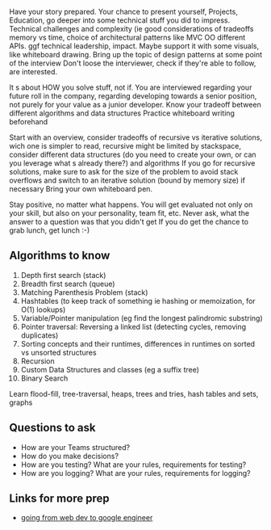 Have your story prepared. Your chance to present yourself, Projects, Education, go deeper into some technical stuff you did to impress. Technical challenges and complexity (ie good considerations of tradeoffs memory vs time, choice of architectural patterns like MVC OO different APIs. ggf technical leadership, impact. Maybe support it with some visuals, like whiteboard drawing. Bring up the topic of design patterns at some point of the interview
Don't loose the interviewer, check if they're able to follow, are interested.

It s about HOW you solve stuff, not if. You are interviewed regarding your future roll in the company, regarding developing towards a senior position, not purely for your value as a junior developer.
Know your tradeoff between different algorithms and data structures
Practice whiteboard writing beforehand

Start with an overview, consider tradeoffs of recursive vs iterative solutions, wich one is simpler to read, recursive might be limited by stackspace, consider different data structures (do you need to create your own, or can you leverage what s already there?) and algorithms
If you go for recursive solutions, make sure to ask for the size of the problem to avoid stack overflows and switch to an iterative solution (bound by memory size) if necessary
Bring your own whiteboard pen.

Stay positive, no matter what happens. You will get evaluated not only on your skill, but also on your personality, team fit, etc.
Never ask, what the answer to a question was that you didn't get
If you do get the chance to grab lunch, get lunch :-)

## Algorithms to know
1. Depth first search (stack)
2. Breadth first search (queue)
3. Matching Parenthesis Problem (stack)
4. Hashtables (to keep track of something ie hashing or memoization, for O(1) lookups)
5. Variable/Pointer manipulation (eg find the longest palindromic substring)
6. Pointer traversal: Reversing a linked list (detecting cycles, removing duplicates)
7. Sorting concepts and their runtimes, differences in runtimes on sorted vs unsorted structures
8. Recursion
9. Custom Data Structures and classes (eg a suffix tree)
10. Binary Search

Learn flood-fill, tree-traversal, heaps, trees and tries, hash tables and sets, graphs

## Questions to ask
* How are your Teams structured?
* How do you make decisions?
* How are you testing? What are your rules, requirements for testing?
* How are you logging? What are your rules, requirements for logging?

## Links for more prep
* [going from web dev to google engineer](https://www.reddit.com/r/programming/comments/565i1n/google_interview_university_multimonth_study_plan/)